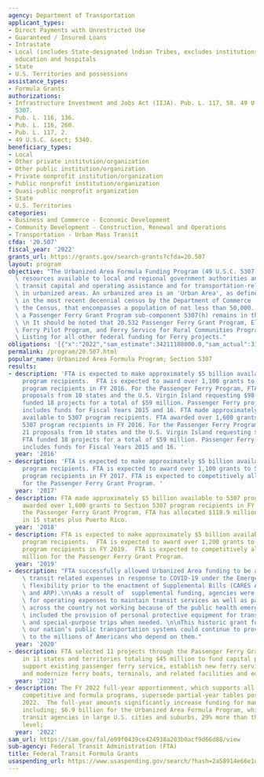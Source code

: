 ```yaml
---
agency: Department of Transportation
applicant_types:
- Direct Payments with Unrestricted Use
- Guaranteed / Insured Loans
- Intrastate
- Local (includes State-designated lndian Tribes, excludes institutions of higher
  education and hospitals
- State
- U.S. Territories and possessions
assistance_types:
- Formula Grants
authorizations:
- Infrastructure Investment and Jobs Act (IIJA). Pub. L. 117, 58. 49 U.S.C. &sect;
  5307.
- Pub. L. 116, 136.
- Pub. L. 116, 260.
- Pub. L. 117, 2.
- 49 U.S.C. &sect; 5340.
beneficiary_types:
- Local
- Other private institution/organization
- Other public institution/organization
- Private nonprofit institution/organization
- Public nonprofit institution/organization
- Quasi-public nonprofit organization
- State
- U.S. Territories
categories:
- Business and Commerce - Economic Development
- Community Development - Construction, Renewal and Operations
- Transportation - Urban Mass Transit
cfda: '20.507'
fiscal_year: '2022'
grants_url: https://grants.gov/search-grants?cfda=20.507
layout: program
objective: "The Urbanized Area Formula Funding Program (49 U.S.C. 5307) makes federal\
  \ resources available to local and regional government authorities and states for\
  \ transit capital and operating assistance and for transportation-related planning\
  \ in urbanized areas. An urbanized area is an 'Urban Area', as defined and designated\
  \ in the most recent decennial census by the Department of Commerce - Bureau of\
  \ the Census, that encompasses a population of not less than 50,000.  In addition,\
  \ a Passenger Ferry Grant Program sub-component 5307(h) remains in this program.\
  \ \n It should be noted that 20.532 Passenger Ferry Grant Program, Electric or Low-Emitting\
  \ Ferry Pilot Program, and Ferry Service for Rural Communities Program is the Assistance\
  \ Listing for all other federal funding for Ferry projects."
obligations: '[{"x":"2022","sam_estimate":34211188000.0,"sam_actual":31676086000.0,"usa_spending_actual":324776726.0},{"x":"2023","sam_estimate":9776211000.0,"sam_actual":0.0,"usa_spending_actual":4080491766.52},{"x":"2024","sam_estimate":7495249000.0,"sam_actual":0.0,"usa_spending_actual":7886412723.549999}]'
permalink: /program/20.507.html
popular_name: Urbanized Area Formula Program; Section 5307
results:
- description: 'FTA is expected to make approximately $5 billion available to 5307
    program recipients.  FTA is expected to award over 1,100 grants to Section 5307
    program recipients in FY 2016. For the Passenger Ferry Program, FTA received 21
    proposals from 10 states and the U.S. Virgin Island requesting $98 million.  FTA
    funded 18 projects for a total of $59 million. Passenger Ferry project selections
    includes funds for Fiscal Years 2015 and 16. FTA made approximately $5 billion
    available to 5307 program recipients. FTA awarded over 1,600 grants to Section
    5307 program recipients in FY 2016. For the Passenger Ferry Program, FTA received
    21 proposals from 10 states and the U.S. Virgin Island requesting $98 million.
    FTA funded 18 projects for a total of $59 million. Passenger Ferry project selections
    includes funds for Fiscal Years 2015 and 16. '
  year: '2016'
- description: 'FTA is expected to make approximately $5 billion available to 5307
    program recipients. FTA is expected to award over 1,100 grants to Section 5307
    program recipients in FY 2017. FTA is expected to competitively allocate $30 million
    for the Passenger Ferry Grant Program. '
  year: '2017'
- description: FTA made approximately $5 billion available to 5307 program recipients.  FTA
    awarded over 1,600 grants to Section 5307 program recipients in FY 2018.  Under
    the Passenger Ferry Grant Program, FTA has allocated $118.9 million to 44 projects
    in 15 states plus Puerto Rico.
  year: '2018'
- description: FTA is expected to make approximately $5 billion available to 5307
    program recipients.  FTA is expected to award over 1,200 grants to Section 5307
    program recipients in FY 2019.  FTA is expected to competitively allocate $30
    million for the Passenger Ferry Grant Program.
  year: '2019'
- description: "FTA successfully allowed Urbanized Area funding to be available for\
    \ transit related expenses in response to COVID-19 under the Emergency Relief\
    \ flexibility prior to the enactment of Supplemental Bills (CARES Act, CRRSAA,\
    \ and ARP).\n\nAs a result of  supplemental funding, agencies were granted funding\
    \ for operating expenses to maintain transit services as well as pay transit workers\
    \ across the country not working because of the public health emergency.  It also\
    \ included the provision of personal protective equipment for transit employees\
    \ and special-purpose trips when needed. \n\nThis historic grant funding  ensured\
    \ our nation’s public transportation systems could continue to provide services\
    \ to the millions of Americans who depend on them."
  year: '2020'
- description: FTA selected 11 projects through the Passenger Ferry Grant program
    in 11 states and territories totaling $45 million to fund capital projects that
    support existing passenger ferry service, establish new ferry service, or repair
    and modernize ferry boats, terminals, and related facilities and equipment
  year: '2021'
- description: The FY 2022 full-year apportionment, which supports all of FTA’s diverse
    competitive and formula programs, supersede partial-year tables posted in February
    2022.  The full-year amounts significantly increase funding for many programs,
    including; $6.9 billion for the Urbanized Area Formula Program, which supports
    transit agencies in large U.S. cities and suburbs, 29% more than the FY21 funding
    level;
  year: '2022'
sam_url: https://sam.gov/fal/e09f0439ce424938a203b0acf9d66d88/view
sub-agency: Federal Transit Administration (FTA)
title: Federal Transit Formula Grants
usaspending_url: https://www.usaspending.gov/search/?hash=2a58914e66e1dc17db5d6795110bded7
---
```

